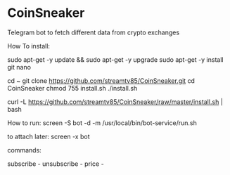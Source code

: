 # CoinSneaker
Telegram bot to fetch different data from crypto exchanges


How To install:

sudo apt-get -y update && sudo apt-get -y upgrade
sudo apt-get -y install git nano

cd ~
git clone https://github.com/streamtv85/CoinSneaker.git
cd CoinSneaker
chmod 755 install.sh
./install.sh





curl -L https://github.com/streamtv85/CoinSneaker/raw/master/install.sh | bash

How to run:
screen -S bot -d -m /usr/local/bin/bot-service/run.sh

to attach later:
screen -x bot

commands:

subscribe -
unsubscribe -
price -